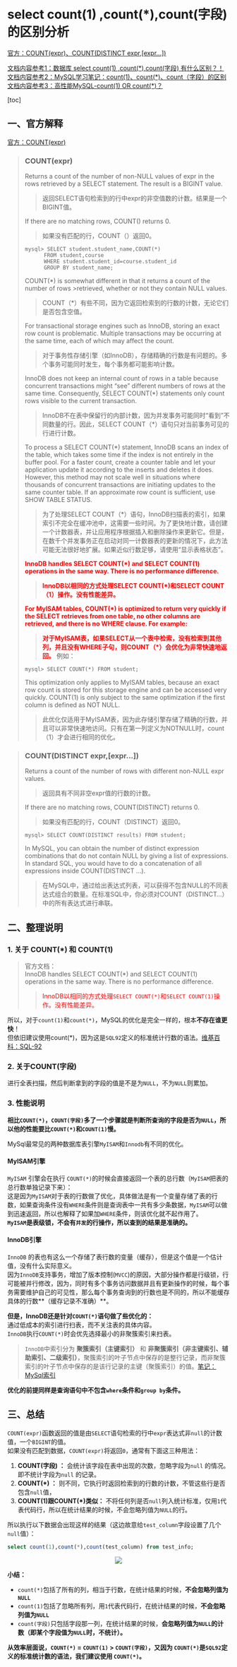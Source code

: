 # select count(1) ,count(*),count(字段)的区别分析

[官方：COUNT(expr)、COUNT(DISTINCT expr,[expr...])](https://dev.mysql.com/doc/refman/5.6/en/aggregate-functions.html#function_count)

[文档内容参考1：数据库 select count(1) ,count(\*),count(字段) 有什么区别？！](https://mp.weixin.qq.com/s/SebyGJnuolKpeCcxQY1pOw)   
[文档内容参考2：MySQL学习笔记：count(1)、count(\*)、count（字段）的区别](https://www.cnblogs.com/hider/p/11726690.html)  
[文档内容参考3：高性能MySQL-count(1) OR count(\*)？](https://zhuanlan.zhihu.com/p/28397595)  

[toc]

## 一、官方解释
[官方：COUNT(expr)](https://dev.mysql.com/doc/refman/5.6/en/aggregate-functions.html#function_count)

>### COUNT(expr)
>
>Returns a count of the number of non-NULL values of expr in the rows retrieved by a SELECT statement. The result is a BIGINT value.
>>返回SELECT语句检索到的行中expr的非空值数的计数。结果是一个BIGINT值。  
>
>If there are no matching rows, COUNT() returns 0.
>>如果没有匹配的行，COUNT（）返回0。
>```
>mysql> SELECT student.student_name,COUNT(*)
>       FROM student,course
>       WHERE student.student_id=course.student_id
>       GROUP BY student_name;
>```
>COUNT(*) is somewhat different in that it returns a count of the number of rows >retrieved, whether or not they contain NULL values.  
>>COUNT（*）有些不同，因为它返回检索到的行数的计数，无论它们是否包含空值。
>
>For transactional storage engines such as InnoDB, storing an exact row count is problematic. Multiple transactions may be occurring at the same time, each of which may affect the count.
>>对于事务性存储引擎（如InnoDB），存储精确的行数是有问题的。多个事务可能同时发生，每个事务都可能影响计数。
>
>InnoDB does not keep an internal count of rows in a table because concurrent transactions might “see” different numbers of rows at the same time. Consequently, SELECT COUNT(*) statements only count rows visible to the current transaction.
>>InnoDB不在表中保留行的内部计数，因为并发事务可能同时“看到”不同数量的行。因此，SELECT COUNT（*）语句只对当前事务可见的行进行计数。
>
>To process a SELECT COUNT(*) statement, InnoDB scans an index of the table, which takes some time if the index is not entirely in the buffer pool. For a faster count, create a counter table and let your application update it according to the inserts and deletes it does. However, this method may not scale well in situations where thousands of concurrent transactions are initiating updates to the same counter table. If an approximate row count is sufficient, use SHOW TABLE STATUS.
>>为了处理SELECT COUNT（*）语句，InnoDB扫描表的索引，如果索引不完全在缓冲池中，这需要一些时间。为了更快地计数，请创建一个计数器表，并让应用程序根据插入和删除操作来更新它。但是，在数千个并发事务正在启动对同一计数器表的更新的情况下，此方法可能无法很好地扩展。如果近似行数足够，请使用“显示表格状态”。
>
>__<font color="red">InnoDB handles SELECT COUNT(*) and SELECT COUNT(1) operations in the same way. There is no performance difference.__
>>__InnoDB以相同的方式处理SELECT COUNT(*)和SELECT COUNT（1）操作。没有性能差异。</font>__
>
>__<font color="red">For MyISAM tables, COUNT(*) is optimized to return very quickly if the SELECT retrieves from one table, no other columns are retrieved, and there is no WHERE clause. For example:__
>>__对于MyISAM表，如果SELECT从一个表中检索，没有检索到其他列，并且没有WHERE子句，则COUNT（*）会优化为非常快速地返回。</font>__ 例如：
>```
>mysql> SELECT COUNT(*) FROM student;
>```
>
>This optimization only applies to MyISAM tables, because an exact row count is stored for this storage engine and can be accessed very quickly. COUNT(1) is only subject to the same optimization if the first column is defined as NOT NULL.
>>此优化仅适用于MyISAM表，因为此存储引擎存储了精确的行数，并且可以非常快速地访问。只有在第一列定义为NOTNULL时，count（1）才会进行相同的优化。

>### COUNT(DISTINCT expr,[expr...])
>
>Returns a count of the number of rows with different non-NULL expr values.
>>返回具有不同非空expr值的行数的计数。
>
>If there are no matching rows, COUNT(DISTINCT) returns 0.
>>如果没有匹配的行，COUNT（DISTINCT）返回0。
>```
>mysql> SELECT COUNT(DISTINCT results) FROM student;
>```
>In MySQL, you can obtain the number of distinct expression combinations that do not contain NULL by giving a list of expressions. In standard SQL, you would have to do a concatenation of all expressions inside COUNT(DISTINCT ...).
>>在MySQL中，通过给出表达式列表，可以获得不包含NULL的不同表达式组合的数量。在标准SQL中，你必须对COUNT（DISTINCT…）中的所有表达式进行串联。

## 二、整理说明
### 1. 关于 COUNT(*) 和 COUNT(1)
>官方文档：  
>InnoDB handles SELECT COUNT(*) and SELECT COUNT(1) operations in the same way. There is no performance difference.
>><font color="red">InnoDB以相同的方式处理`SELECT COUNT(*)`和`SELECT COUNT(1)`操作。没有性能差异。</font>

所以，对于`count(1)`和`count(*)`，MySQL的优化是完全一样的，根本**不存在谁更快**！  
但依旧建议使用count(*)，因为这是`SQL92`定义的标准统计行数的语法。[维基百科：SQL-92](https://zh.wikipedia.org/wiki/SQL-92)

### 2. 关于COUNT(字段)
进行全表扫描，然后判断拿到的字段的值是不是为`NULL`，不为`NULL`则累加。

### 3. 性能说明
**相比`COUNT(*)`，`COUNT(字段)`多了一个步骤就是判断所查询的字段是否为`NULL`，所以他的性能要比`COUNT(*)`和`COUNT(1)`慢。**

MySql最常见的两种数据库表引擎`MyISAM`和`Innodb`有不同的优化。

#### MyISAM引擎
`MyISAM` 引擎会在执行 `COUNT(*)`的时候会直接返回一个表的总行数（`MyISAM`把表的总行数单独记录下来）：  
这是因为`MyISAM`对于表的行数做了优化，具体做法是有一个变量存储了表的行数，如果查询条件没有`WHERE`条件则是查询表中一共有多少条数据，`MyISAM`可以做到迅速返回，所以也解释了如果加`WHERE`条件，则该优化就不起作用了。  
**`MyISAM`是表级锁，不会有`并发`的行操作，所以查到的结果是准确的。**
 
#### InnoDB引擎
`InnoDB` 的表也有这么一个存储了表行数的变量（缓存），但是这个值是一个估计值，没有什么实际意义。  
因为`InnoDB`支持事务，增加了版本控制(`MVCC`)的原因，大部分操作都是行级锁，行可能被并行修改，因为，同时有多个事务访问数据并且有更新操作的时候，每个事务需要维护自己的可见性，那么每个事务查询到的行数也是不同的，所以不能缓存具体的行数**（缓存记录不准确）**。

**但是，InnoDB还是针对`COUNT(*)`语句做了些优化的：**  
通过低成本的索引进行扫表，而不关注表的具体内容。  
`InnoDB`执行`COUNT(*)`时会优先选择最小的非聚簇索引来扫表。
>`InnoDB`中索引分为 **聚簇索引（主键索引）** 和 **非聚簇索引（非主键索引、辅助索引、二级索引）**，聚簇索引的叶子节点中保存的是整行记录，而非聚簇索引的叶子节点中保存的是该行记录的主键（聚簇索引）的值。[笔记：MySql索引](https://xieruhua.gitee.io/javalearning/#/./%E6%95%B0%E6%8D%AE%E5%BA%93/MySql/MySql%E7%B4%A2%E5%BC%95)

**优化的前提同样是查询语句中不包含`where`条件和`group by`条件。**

## 三、总结
`COUNT(expr)`函数返回的值是由`SELECT`语句检索的行中`expr`表达式非`null`的计数值，一个`BIGINT`的值。  
如果没有匹配到数据，`COUNT(expr)`将返回`0`，通常有下面这三种用法：
1. **COUNT(字段) ：** 会统计该字段在表中出现的次数，忽略字段为`null` 的情况。即不统计字段为`null` 的记录。
2. __COUNT(*) ：__ 则不同，它执行时返回检索到的行数的计数，不管这些行是否包含`null`值，
3. __COUNT(1)跟COUNT(*)类似：__ 不将任何列是否`null`列入统计标准，仅用`1`代表代码行，所以在统计结果的时候，不会忽略列值为`NULL`的行。

所以执行以下数据会出现这样的结果（这边故意给`test_column`字段设置了几个`null`值）：
```sql
select count(1),count(*),count(test_column) from test_info;
```
<center>

![](https://xieruhua.gitee.io/images/JavaLearning/数据库/MySql/count(1),count(※),count(字段)的区别分析/count(1),count(※),count(字段)的结果对比.png)
</center>

**小结：**  
+ `count(*)`包括了所有的列，相当于行数，在统计结果的时候，**不会忽略列值为`NULL`**
+ `count(1)`包括了忽略所有列，用`1`代表代码行，在统计结果的时候，**不会忽略列值为`NULL`**
+ `count(字段)`只包括字段那一列，在统计结果的时候，__会忽略列值为`NULL`的计数（即某个字段值为`NULL`时，不统计）。__

**从效率层面说，`COUNT(*)` = `COUNT(1)` > `COUNT(字段)`，又因为 `COUNT(*)`是`SQL92`定义的标准统计数的语法，我们建议使用 `COUNT(*)`。**
